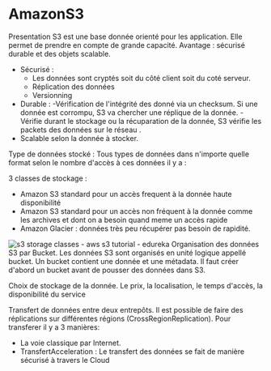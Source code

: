 # AmazonS3

Presentation 
S3 est une base donnée orienté pour les application. Elle permet de prendre en compte de grande capacité. 
Avantage : sécurisé durable et des objets scalable.

- Sécurisé  : 
	-  Les données sont cryptés soit du côté client soit du coté serveur.
	- Réplication des données
	- Versionning
- Durable :
	-Vérification de l'intégrité des donné via un checksum.
	Si une donnée est corrompu, S3 va chercher une réplique de la donnée.
	-Vérifie durant le stockage ou la récuparation de la donnée, S3 vérifie les packets des données sur le réseau .
- Scalable selon la donnée à stocker. 

Type de données stocké :
Tous types de données dans n'importe quelle format
selon le nombre d'accès  à ces données il y a :

3  classes de stockage :
- Amazon S3 standard  pour un accès frequent à la donnée haute disponibilité
- Amazon S3 standard pour un accès non fréquent à la donnée comme les archives et dont on a besoin quand meme un accès rapide
- Amazon Glacier :  données très peu  récupérer pas besoin de rapidité.

![s3 storage classes - aws s3 tutorial - edureka](https://d1jnx9ba8s6j9r.cloudfront.net/blog/wp-content/uploads/2016/10![](https://d1jnx9ba8s6j9r.cloudfront.net/blog/wp-content/uploads/2016/10/image-528x169.png)/image-528x169.png)
Organisation des données S3 par Bucket.
Les données S3 sont organisés en unité logique appellé bucket.
Un bucket contient une donnée et une métadata.
Il faut créer d'abord un bucket avant de pousser des données dans S3.

Choix de stockage de la donnée.
Le prix, la localisation, le temps d'accès, la disponibilité du service

Transfert de données entre deux entrepôts.
Il est possible de faire des réplications sur différentes régions (CrossRegionReplication).
Pour transferer il y a 3 manières:
- La voie classique par Internet.
- TransfertAcceleration : 
Le transfert des données se fait de manière sécurisé à travers le Cloud 
<!--stackedit_data:
eyJoaXN0b3J5IjpbOTUxMDU4NzUsLTMzMDgxOTY5NywtNjU3Nj
UwMDg3XX0=
-->